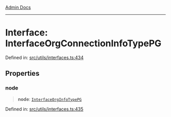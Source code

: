 [Admin Docs](/)

***

# Interface: InterfaceOrgConnectionInfoTypePG

Defined in: [src/utils/interfaces.ts:434](https://github.com/PalisadoesFoundation/talawa-admin/blob/main/src/utils/interfaces.ts#L434)

## Properties

### node

> **node**: [`InterfaceOrgInfoTypePG`](InterfaceOrgInfoTypePG.md)

Defined in: [src/utils/interfaces.ts:435](https://github.com/PalisadoesFoundation/talawa-admin/blob/main/src/utils/interfaces.ts#L435)
